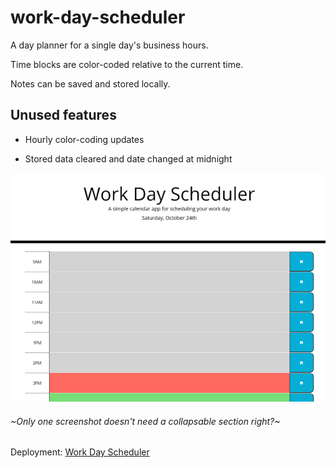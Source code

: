 # work-day-scheduler

A day planner for a single day's business hours.

Time blocks are color-coded relative to the current time.

Notes can be saved and stored locally.

## Unused features

- Hourly color-coding updates

- Stored data cleared and date changed at midnight

![The one and only screenshot](./assets/images/sc1.png)

###### ~Only one screenshot doesn't need a collapsable section right?~

Deployment: [Work Day Scheduler](https://ducktrshessami.github.io/work-day-scheduler/)
